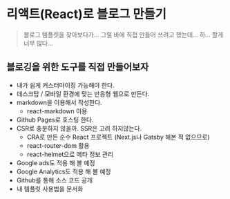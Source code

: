 # 리액트(React)로 블로그 만들기

> 블로그 템플릿을 찾아보다가... 그럴 바에 직접 만들어 쓰려고 했는데... 하... 할게 너무 많다...

## 블로깅을 위한 도구를 직접 만들어보자

- 내가 쉽게 커스터마이징 가능해야 한다.
- 데스크탑 / 모바일 환경에 맞는 반응형 웹으로 만든다.
- markdown을 이용해서 작성한다.
  - react-markdown 이용
- Github Pages로 호스팅 한다.
- CSR로 충분하지 않을까. SSR은 고려 하지않는다.
  - CRA로 만든 순수 React 프로젝트 (Next.js나 Gatsby 해본 적 없으므로)
  - react-router-dom 활용
  - react-helmet으로 메타 정보 관리
- Google ads도 적용 해 볼 예정
- Google Analytics도 적용 해 볼 예정
- Github를 통해 소스 코드 공개
- 내 템플릿 사용법을 문서화
